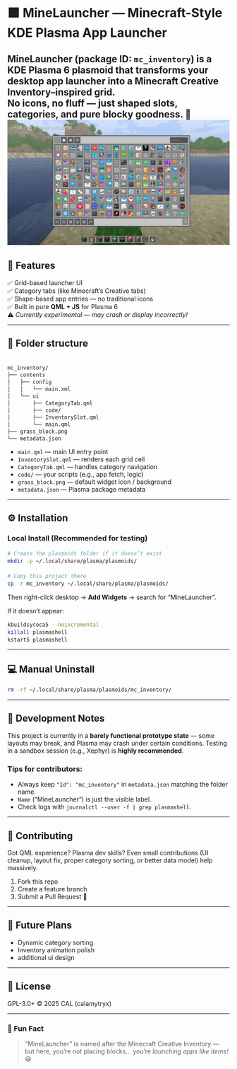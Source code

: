 # 🟩 MineLauncher — Minecraft-Style KDE Plasma App Launcher

**MineLauncher** (package ID: `mc_inventory`) is a KDE Plasma 6 plasmoid that transforms your desktop app launcher into a **Minecraft Creative Inventory**–inspired grid.  
No icons, no fluff — just shaped slots, categories, and pure blocky goodness. 🧱
![MineLauncher Preview](preview.png)
---

## 🧩 Features

✅ Grid-based launcher UI  
✅ Category tabs (like Minecraft’s Creative tabs)  
✅ Shape-based app entries — no traditional icons  
✅ Built in pure **QML + JS** for Plasma 6  
⚠️ *Currently experimental — may crash or display incorrectly!*

---

## 📂 Folder structure

```

mc_inventory/
├── contents
│   ├── config
│   │   └── main.xml
│   └── ui
│       ├── CategoryTab.qml
│       ├── code/
│       ├── InventorySlot.qml
│       └── main.qml
├── grass_block.png
└── metadata.json

````

- `main.qml` — main UI entry point  
- `InventorySlot.qml` — renders each grid cell  
- `CategoryTab.qml` — handles category navigation  
- `code/` — your scripts (e.g., app fetch, logic)  
- `grass_block.png` — default widget icon / background  
- `metadata.json` — Plasma package metadata  

---

## ⚙️ Installation

### Local Install (Recommended for testing)
```bash
# Create the plasmoids folder if it doesn’t exist
mkdir -p ~/.local/share/plasma/plasmoids/

# Copy this project there
cp -r mc_inventory ~/.local/share/plasma/plasmoids/
````

Then right-click desktop → **Add Widgets** → search for “MineLauncher”.

If it doesn’t appear:

```bash
kbuildsycoca5 --noincremental
killall plasmashell
kstart5 plasmashell
```

---

## 💻 Manual Uninstall

```bash
rm -rf ~/.local/share/plasma/plasmoids/mc_inventory/
```
---

## 🧠 Development Notes

This project is currently in a **barely functional prototype state** — some layouts may break, and Plasma may crash under certain conditions.
Testing in a sandbox session (e.g., Xephyr) is **highly recommended**.

### Tips for contributors:

* Always keep `"Id": "mc_inventory"` in `metadata.json` matching the folder name.
* `Name` (“MineLauncher”) is just the visible label.
* Check logs with `journalctl --user -f | grep plasmashell`.

---

## 🤝 Contributing

Got QML experience? Plasma dev skills?
Even small contributions (UI cleanup, layout fix, proper category sorting, or better data model) help massively.

1. Fork this repo
2. Create a feature branch
3. Submit a Pull Request 🚀

---

## 🧱 Future Plans

* Dynamic category sorting
* Inventory animation polish
* additional ui design

---

## 📜 License

GPL-3.0+
© 2025 CAL (calamytryx)

---

### 💬 Fun Fact

> “MineLauncher” is named after the Minecraft Creative Inventory — but here, you’re not placing blocks… you’re *launching apps like items!* 😆
